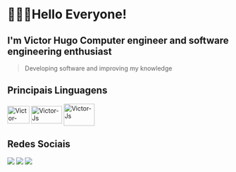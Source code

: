 # 👨🏽‍💻Hello Everyone!
## I'm Victor Hugo  Computer engineer and software engineering enthusiast
> Developing software and improving my knowledge

## Principais Linguagens
<div>
  	<img align= "center" alt= "Victor-Java" height = "40" width = "50" src = "https://cdn.jsdelivr.net/gh/devicons/devicon@latest/icons/java/java-original-wordmark.svg">
    <img align= "center" alt= "Victor-Js" height = "40" width = "70" src = "https://cdn.jsdelivr.net/gh/devicons/devicon@latest/icons/javascript/javascript-original.svg">
    <img align= "center" alt= "Victor-Js" height = "50" width = "70" src = "https://cdn.jsdelivr.net/gh/devicons/devicon@latest/icons/mysql/mysql-plain-wordmark.svg">
</div>

## Redes Sociais
<div>
  <a href="https://www.instagram.com/victorhugomcf/" target="_blank"><img src="https://img.shields.io/badge/-Instagram-%23E4405F?style=for-the-badge&logo=instagram&logoColor=white" target="_blank"></a>
  <a href="https://www.linkedin.com/in/victor-hugo-marcelino-fraga-115245247/" target="_blank"><img src="https://img.shields.io/badge/-LinkedIn-%230077B5?style=for-the-badge&logo=linkedin&logoColor=white" target="_blank"></a>
  <a href="https://discord.gg/baiano4383" target="_blank"><img src="https://img.shields.io/badge/Discord-7289DA?style=for-the-badge&logo=discord&logoColor=white" target="_blank"></a> 
</div>
